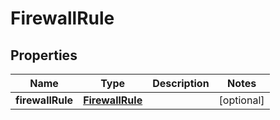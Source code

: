 
# FirewallRule

## Properties
Name | Type | Description | Notes
------------ | ------------- | ------------- | -------------
**firewallRule** | [**FirewallRule**](FirewallRule.md) |  |  [optional]



